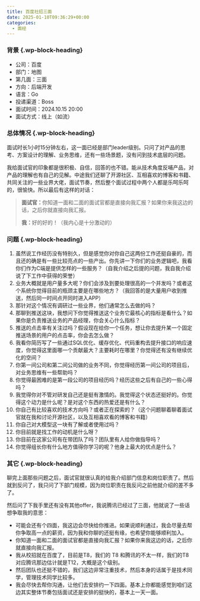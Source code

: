 ```yaml
---
title: 百度社招三面
date: 2025-01-10T09:36:29+00:00
categories:
  - 面经
---
```


### <span class="ez-toc-section" id="%E8%83%8C%E6%99%AF"></span>背景<span class="ez-toc-section-end"></span> {.wp-block-heading}

  * 公司：百度
  * 部门：地图
  * 第几面：三面
  * 方向：后端开发
  * 语言：Go
  * 投递渠道：Boss
  * 面试时间：2024.10.15 20:00
  * 面试方式：线上（如流）

### <span class="ez-toc-section" id="%E6%80%BB%E4%BD%93%E6%83%85%E5%86%B5"></span>总体情况<span class="ez-toc-section-end"></span> {.wp-block-heading}

面试时长1小时15分钟左右，这一面已经是部门leader级别。只问了对产品的思考、方案设计的理解、业务思维，还有一些场景题，没有问到技术底层的问题。

我给面试官的印象都是很积极、自信，回答的也不错。能从技术角度反哺产品，对产品的理解也有自己的见解。中途我们还聊了开源社区、互相喜欢的博客和书籍、共同关注的一些业界大佬，面试节奏，然后整个面试过程中两个人都是乐呵乐呵的，很愉快。所以最后有这样的对话：

<blockquote class="wp-block-quote">
  <p>
    <strong>面试官：</strong>你知道一面和二面的面试官都是直接向我汇报？如果你来我这边的话，之后你就直接向我汇报。
  </p>
  
  <p>
    <strong>我：</strong>好的好的！（我内心是十分激动的）
  </p>
</blockquote>

### <span class="ez-toc-section" id="%E9%97%AE%E9%A2%98"></span>问题<span class="ez-toc-section-end"></span> {.wp-block-heading}

  1. 虽然说工作经历没有特别久，但是感觉你对你自己这两份工作还挺自豪的，而且还的确是有一些比较亮点的一些产出。你先讲一下你们的业务逻辑吧，我看你们作为C端是提供怎样的一些服务？（自我介绍之后提的问题，我自我介绍说了下工作中获得的荣誉）
  2. 业务大概就是用户量多大呢？你们会涉及到要处理很高的一个并发吗？或者这个系统你觉得目前的瓶颈主要是在哪些地方？（我回答的是大量用户收到推送，然后同一时间点开同时进入APP）
  3. 那针对这个情况有调研过一些业界，他们通常怎么去做的吗？
  4. 那聊到推送这块，我想问下你觉得推送这个业务它最核心的指标是看什么？如果你是负责推送业务的产品经理，你会关心什么指标？
  5. 推送的点击率有关注过吗？假设现在给你一个任务，想让你去提升某一个固定推送场景的用户的点击率，你会去怎么做？
  6. 我看你简历写了一些通过SQL优化、缓存优化、代码重构去提升接口的响应速度，你觉得这里面哪一个贡献最大？主要耗时在哪里？你觉得还有没有继续优化的空间？
  7. 你第一间公司和第二间公司做的业务不同，你觉得经历第一间公司的项目后，对业务思维有一些帮助吗？
  8. 你觉得最困难的是第一段公司的项目经历吗？经历这些之后有自己的一些心得吗？
  9. 我觉得你对不管对研发自己还是挺有激情的。我觉得这个状态还挺好的。你觉得这个动力是什么呢？是对这个东西的热爱还是有什么？
 10. 你自己有比较喜欢的技术方向吗？或者正在探索的？（这个问题聊着聊着面试官就在我和讨论开源社区，以及互相喜欢看的博客和书籍）
 11. 你自己对大模型这一块有了解或者使用过吗？
 12. 你目前就是找工作的动机是什么呀？
 13. 你目前在这家公司有在带团队了吗？团队里有人给你做指导吗？
 14. 你觉得组长你有什么地方值得你学习的呢？他身上最大的优点是什么？

### <span class="ez-toc-section" id="%E5%85%B6%E5%AE%83"></span>其它<span class="ez-toc-section-end"></span> {.wp-block-heading}

聊完上面那些问题之后，面试官就很认真的给我介绍部门信息和岗位职责了。然后就到反问了，我只问了下部门规模，因为岗位职责在我反问之前他就介绍的差不多了。

然后问了下我手里还有没有其他offer，我说腾讯已经过了三面，他就说了一些话想争取我的意思：

  * 可能会还有个四面，我这边会尽快给你推进。如果说顺利通过，我会尽量去帮你争取高一点的薪资，因为我和你聊的还挺有缘，也希望你能够顺利加入。
  * 你知道一面和二面的面试官都是直接向我汇报？如果你来我这边的话，之后你就直接向我汇报。
  * 我从校招就在百度了，目前是T8，我们的 T8 和腾讯的不太一样，我们的T8对应腾讯那边估计就是T12，大概是这个级别。
  * 然后团队也还挺不错的，我们这边非常注重技术，然后本身的话属于是技术同学，管理技术同学比较多。
  * 我会尽快去帮你沟通，让他们去安排约一下四面。基本上你都能感觉到咱们这边其实整体节奏包括面试还是安排的挺快的，基本上一天一面。
